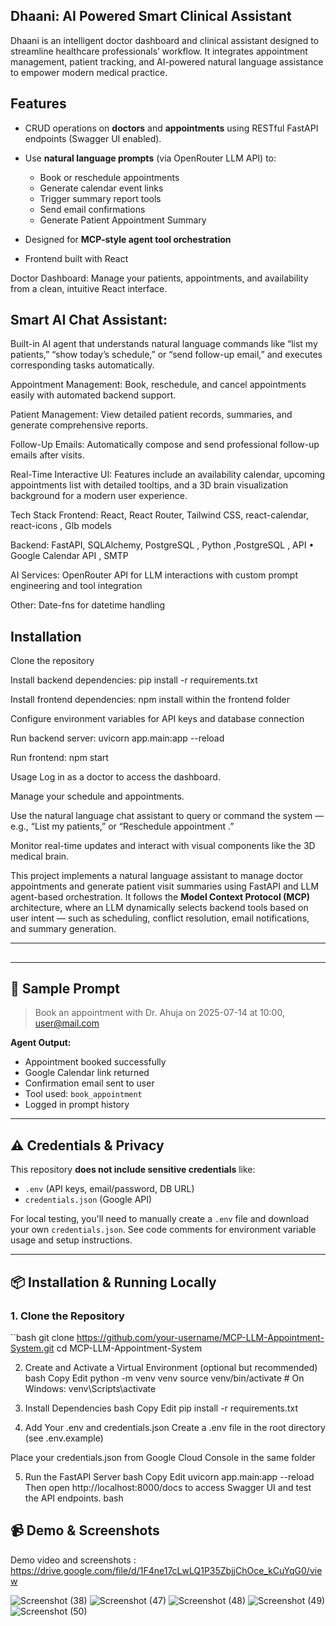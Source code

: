## Dhaani: AI Powered Smart Clinical Assistant
Dhaani is an intelligent doctor dashboard and clinical assistant designed to streamline healthcare professionals’ workflow. It integrates appointment management, patient tracking, and AI-powered natural language assistance to empower modern medical practice.

 ## Features
- CRUD operations on **doctors** and **appointments** using RESTful FastAPI endpoints (Swagger UI enabled).
- Use **natural language prompts** (via OpenRouter LLM API) to:
  - Book or reschedule appointments
  - Generate calendar event links
  - Trigger summary report tools
  - Send email confirmations
  - Generate Patient Appointment Summary
  

- Designed for **MCP-style agent tool orchestration**
- Frontend built with React 

Doctor Dashboard:
Manage your patients, appointments, and availability from a clean, intuitive React interface.

## Smart AI Chat Assistant:
Built-in AI agent that understands natural language commands like “list my patients,” “show today’s schedule,” or “send follow-up email,” and executes corresponding tasks automatically.

Appointment Management:
Book, reschedule, and cancel appointments easily with automated backend support.

Patient Management:
View detailed patient records, summaries, and generate comprehensive reports.

Follow-Up Emails:
Automatically compose and send professional follow-up emails after visits.

Real-Time Interactive UI:
Features include an availability calendar, upcoming appointments list with detailed tooltips, and a 3D brain visualization background for a modern user experience.

Tech Stack
Frontend: React, React Router, Tailwind CSS, react-calendar, react-icons , Glb models

Backend: FastAPI, SQLAlchemy, PostgreSQL , Python ,PostgreSQL  , API • Google Calendar API  , SMTP 

AI Services: OpenRouter API for LLM interactions with custom prompt engineering and tool integration

Other: Date-fns for datetime handling

## Installation
Clone the repository

Install backend dependencies:
pip install -r requirements.txt

Install frontend dependencies:
npm install within the frontend folder

Configure environment variables for API keys and database connection

Run backend server:
uvicorn app.main:app --reload

Run frontend:
npm start

Usage
Log in as a doctor to access the dashboard.

Manage your schedule and appointments.

Use the natural language chat assistant to query or command the system — e.g., “List my patients,” or “Reschedule appointment .”

Monitor real-time updates and interact with visual components like the 3D medical brain.

This project implements a natural language assistant to manage doctor appointments and generate patient visit summaries using FastAPI and LLM agent-based orchestration. It follows the **Model Context Protocol (MCP)** architecture, where an LLM dynamically selects backend tools based on user intent — such as scheduling, conflict resolution, email notifications, and summary generation.

---

## 
---

## 💬 Sample Prompt

> Book an appointment with Dr. Ahuja on 2025-07-14 at 10:00, user@mail.com

**Agent Output:**
- Appointment booked successfully  
- Google Calendar link returned  
- Confirmation email sent to user  
- Tool used: `book_appointment`  
- Logged in prompt history

---

## ⚠️ Credentials & Privacy

This repository **does not include sensitive credentials** like:
- `.env` (API keys, email/password, DB URL)
- `credentials.json` (Google API)

For local testing, you'll need to manually create a `.env` file and download your own `credentials.json`. See code comments for environment variable usage and setup instructions.

---

## 📦 Installation & Running Locally

### 1. Clone the Repository

``bash
git clone https://github.com/your-username/MCP-LLM-Appointment-System.git
cd MCP-LLM-Appointment-System

2. Create and Activate a Virtual Environment (optional but recommended)
bash
Copy
Edit
python -m venv venv
source venv/bin/activate    # On Windows: venv\Scripts\activate

3. Install Dependencies
bash
Copy
Edit
pip install -r requirements.txt

4. Add Your .env and credentials.json
Create a .env file in the root directory (see .env.example)

Place your credentials.json from Google Cloud Console in the same folder

5. Run the FastAPI Server
bash
Copy
Edit
uvicorn app.main:app --reload
Then open http://localhost:8000/docs to access Swagger UI and test the API endpoints.
bash

## 📹 Demo & Screenshots
Demo video and screenshots :
https://drive.google.com/file/d/1F4ne17cLwLQ1P35ZbjjChOce_kCuYqG0/view

![Screenshot (38)](https://github.com/user-attachments/assets/d70bd2ad-38cb-4e4e-bdfa-6c0ca06d404c)
![Screenshot (47)](https://github.com/user-attachments/assets/0a8600b0-0c33-4149-aad0-33a42913bc9a)
![Screenshot (48)](https://github.com/user-attachments/assets/2a47e60b-35f7-473f-9b0f-d2a4691322f4)
![Screenshot (49)](https://github.com/user-attachments/assets/c7a84977-cf33-4040-9b8e-3ad27b692218)
![Screenshot (50)](https://github.com/user-attachments/assets/2f06442a-1c0e-40c2-84c3-02a6618ead63)






